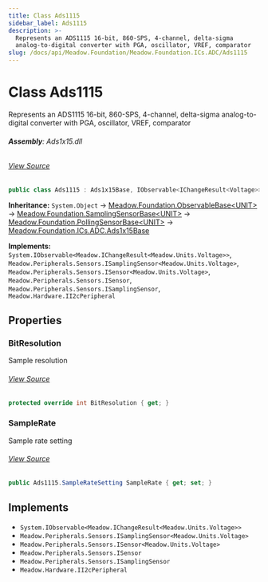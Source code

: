 ```yaml
---
title: Class Ads1115
sidebar_label: Ads1115
description: >-
  Represents an ADS1115 16-bit, 860-SPS, 4-channel, delta-sigma
  analog-to-digital converter with PGA, oscillator, VREF, comparator
slug: /docs/api/Meadow.Foundation/Meadow.Foundation.ICs.ADC/Ads1115
---
```

# Class Ads1115
Represents an ADS1115 16-bit, 860-SPS, 4-channel, delta-sigma analog-to-digital converter with PGA, oscillator, VREF, comparator

###### **Assembly**: Ads1x15.dll
###### [View Source](https://github.com/WildernessLabs/Meadow.Foundation.git/blob/develop/Source/Meadow.Foundation.Peripherals/ICs.ADC.Ads1x15/Driver/Drivers/Ads1115.cs#L8)
```csharp title="Declaration"
public class Ads1115 : Ads1x15Base, IObservable<IChangeResult<Voltage>>, ISamplingSensor<Voltage>, ISensor<Voltage>, ISensor, ISamplingSensor, II2cPeripheral
```
**Inheritance:** `System.Object` -> [Meadow.Foundation.ObservableBase&lt;UNIT&gt;](../Meadow.Foundation/ObservableBase`UNIT`) -> [Meadow.Foundation.SamplingSensorBase&lt;UNIT&gt;](../Meadow.Foundation/SamplingSensorBase`UNIT`) -> [Meadow.Foundation.PollingSensorBase&lt;UNIT&gt;](../Meadow.Foundation/PollingSensorBase`UNIT`) -> [Meadow.Foundation.ICs.ADC.Ads1x15Base](../Meadow.Foundation.ICs.ADC/Ads1x15Base)

**Implements:**  
`System.IObservable<Meadow.IChangeResult<Meadow.Units.Voltage>>`, `Meadow.Peripherals.Sensors.ISamplingSensor<Meadow.Units.Voltage>`, `Meadow.Peripherals.Sensors.ISensor<Meadow.Units.Voltage>`, `Meadow.Peripherals.Sensors.ISensor`, `Meadow.Peripherals.Sensors.ISamplingSensor`, `Meadow.Hardware.II2cPeripheral`

## Properties
### BitResolution
Sample resolution
###### [View Source](https://github.com/WildernessLabs/Meadow.Foundation.git/blob/develop/Source/Meadow.Foundation.Peripherals/ICs.ADC.Ads1x15/Driver/Drivers/Ads1115.cs#L52)
```csharp title="Declaration"
protected override int BitResolution { get; }
```
### SampleRate
Sample rate setting
###### [View Source](https://github.com/WildernessLabs/Meadow.Foundation.git/blob/develop/Source/Meadow.Foundation.Peripherals/ICs.ADC.Ads1x15/Driver/Drivers/Ads1115.cs#L57)
```csharp title="Declaration"
public Ads1115.SampleRateSetting SampleRate { get; set; }
```

## Implements

* `System.IObservable<Meadow.IChangeResult<Meadow.Units.Voltage>>`
* `Meadow.Peripherals.Sensors.ISamplingSensor<Meadow.Units.Voltage>`
* `Meadow.Peripherals.Sensors.ISensor<Meadow.Units.Voltage>`
* `Meadow.Peripherals.Sensors.ISensor`
* `Meadow.Peripherals.Sensors.ISamplingSensor`
* `Meadow.Hardware.II2cPeripheral`
